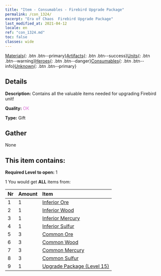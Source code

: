 ```yaml
---
title: "Item - Consumables - Firebird Upgrade Package"
permalink: /con_1324/
excerpt: "Era of Chaos  Firebird Upgrade Package"
last_modified_at: 2021-04-12
locale: en
ref: "con_1324.md"
toc: false
classes: wide
---
```

 [Materials](/){: .btn .btn--primary}[Artifacts](/Artifacts/){: .btn .btn--success}[Units](/Units/){: .btn .btn--warning}[Heroes](/Heroes/){: .btn .btn--danger}[Consumables](/Consumables/){: .btn .btn--info}[Unknown](/Unknown/){: .btn .btn--primary}

## Details
 **Description:** Contains all the valuable items needed for upgrading Firebird unit!

 **Quality:** <span style="color: #DA70D6">OK</span>

 **Type:** Gift

## Gather

  None

## This item contains:

 **Required Level to open:** 1

 1 You would get **ALL** items  from:

  | Nr | Amount |     Item    |
  |:---|:-------|:------------|
  | 1 | 1 | [Inferior Ore](/Items/mat_1/) | 
  | 2 | 1 | [Inferior Wood](/Items/mat_1/) | 
  | 3 | 1 | [Inferior Mercury](/Items/mat_2/) | 
  | 4 | 1 | [Inferior Sulfur](/Items/mat_3/) | 
  | 5 | 3 | [Common Ore](/Items/mat_6/) | 
  | 6 | 3 | [Common Wood](/Items/mat_7/) | 
  | 7 | 3 | [Common Mercury](/Items/mat_8/) | 
  | 8 | 3 | [Common Sulfur](/Items/mat_9/) | 
  | 9 | 1 | [Upgrade Package (Level 15)](/Items/con_1325/) | 

